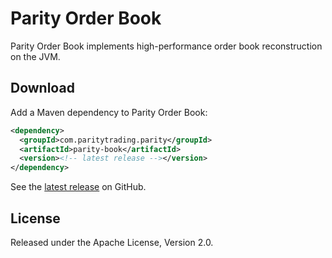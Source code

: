 Parity Order Book
=================

Parity Order Book implements high-performance order book reconstruction on the
JVM.


Download
--------

Add a Maven dependency to Parity Order Book:

```xml
<dependency>
  <groupId>com.paritytrading.parity</groupId>
  <artifactId>parity-book</artifactId>
  <version><!-- latest release --></version>
</dependency>
```

See the [latest release][] on GitHub.

  [latest release]: https://github.com/paritytrading/parity/releases/latest


License
-------

Released under the Apache License, Version 2.0.
